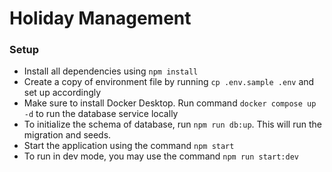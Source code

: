 # Holiday Management

### Setup

- Install all dependencies using `npm install`
- Create a copy of environment file by running `cp .env.sample .env` and set up accordingly
- Make sure to install Docker Desktop. Run command `docker compose up -d` to run the database service locally
- To initialize the schema of database, run `npm run db:up`. This will run the migration and seeds.
- Start the application using the command `npm start`
- To run in dev mode, you may use the command `npm run start:dev`